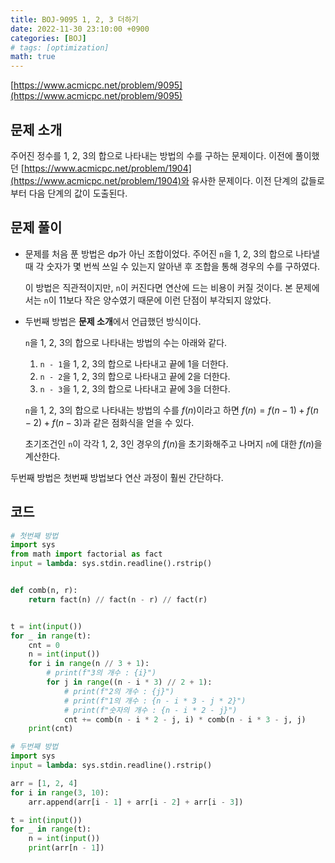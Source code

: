 ```yaml
---
title: BOJ-9095 1, 2, 3 더하기
date: 2022-11-30 23:10:00 +0900
categories: [BOJ]
# tags: [optimization]
math: true
---
```


[https://www.acmicpc.net/problem/9095](https://www.acmicpc.net/problem/9095)

## 문제 소개

주어진 정수를 1, 2, 3의 합으로 나타내는 방법의 수를 구하는 문제이다. 이전에 풀이했던 [https://www.acmicpc.net/problem/1904](https://www.acmicpc.net/problem/1904)와 유사한 문제이다. 이전 단계의 값들로부터 다음 단계의 값이 도출된다.

## 문제 풀이

* 문제를 처음 푼 방법은 dp가 아닌 조합이었다. 주어진 `n`을 1, 2, 3의 합으로 나타낼 때 각 숫자가 몇 번씩 쓰일 수 있는지 알아낸 후 조합을 통해 경우의 수를 구하였다.

    이 방법은 직관적이지만, `n`이 커진다면 연산에 드는 비용이 커질 것이다. 본 문제에서는 `n`이 11보다 작은 양수였기 때문에 이런 단점이 부각되지 않았다.

* 두번째 방법은 **문제 소개**에서 언급했던 방식이다. 

  `n`을 1, 2, 3의 합으로 나타내는 방법의 수는 아래와 같다.

  1. `n - 1`을 1, 2, 3의 합으로 나타내고 끝에 1을 더한다.
  2. `n - 2`을 1, 2, 3의 합으로 나타내고 끝에 2을 더한다.
  3. `n - 3`을 1, 2, 3의 합으로 나타내고 끝에 3을 더한다.

    `n`을 1, 2, 3의 합으로 나타내는 방법의 수를 $f(n)$이라고 하면 $f(n) = f(n - 1) + f(n - 2) + f(n - 3)$과 같은 점화식을 얻을 수 있다.

    초기조건인 `n`이 각각 1, 2, 3인 경우의 $f(n)$을 초기화해주고 나머지 `n`에 대한 $f(n)$을 계산한다.

두번째 방법은 첫번째 방법보다 연산 과정이 훨씬 간단하다.

## 코드

```python
# 첫번째 방법
import sys
from math import factorial as fact
input = lambda: sys.stdin.readline().rstrip()


def comb(n, r):
    return fact(n) // fact(n - r) // fact(r)


t = int(input())
for _ in range(t):
    cnt = 0
    n = int(input())
    for i in range(n // 3 + 1):
        # print(f"3의 개수 : {i}")
        for j in range((n - i * 3) // 2 + 1):
            # print(f"2의 개수 : {j}")
            # print(f"1의 개수 : {n - i * 3 - j * 2}")
            # print(f"숫자의 개수 : {n - i * 2 - j}")
            cnt += comb(n - i * 2 - j, i) * comb(n - i * 3 - j, j)
    print(cnt)

```

```python
# 두번째 방법
import sys
input = lambda: sys.stdin.readline().rstrip()

arr = [1, 2, 4]
for i in range(3, 10):
    arr.append(arr[i - 1] + arr[i - 2] + arr[i - 3])

t = int(input())
for _ in range(t):
    n = int(input())
    print(arr[n - 1])

```
